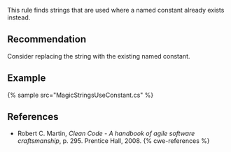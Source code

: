 This rule finds strings that are used where a named constant already exists instead.


## Recommendation
Consider replacing the string with the existing named constant.


## Example
{% sample src="MagicStringsUseConstant.cs" %}

## References
* Robert C. Martin, *Clean Code - A handbook of agile software craftsmanship*, p. 295. Prentice Hall, 2008.
{% cwe-references %}
